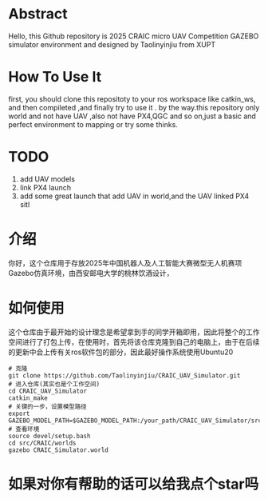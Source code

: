 # Abstract
Hello, this Github repository is 2025 CRAIC micro UAV Competition GAZEBO simulator environment and designed by Taolinyinjiu from XUPT

# How To Use It
first, you should clone this repositoty to your ros workspace like catkin_ws, and then compileted ,and finally try to use it .
by the way.this repository only world and not have UAV ,also not have PX4,QGC and so on,just a basic and perfect environment to mapping or try some thinks.

# TODO
1. add UAV models
2. link PX4 launch 
3. add some great launch that add UAV in world,and the UAV linked PX4 sitl 


# 介绍
你好，这个仓库用于存放2025年中国机器人及人工智能大赛微型无人机赛项Gazebo仿真环境，由西安邮电大学的桃林饮酒设计，

# 如何使用
这个仓库由于最开始的设计理念是希望拿到手的同学开箱即用，因此将整个的工作空间进行了打包上传，在使用时，首先将该仓库克隆到自己的电脑上，由于在后续的更新中会上传有关ros软件包的部分，因此最好操作系统使用Ubuntu20
```
# 克隆
git clone https://github.com/Taolinyinjiu/CRAIC_UAV_Simulator.git
# 进入仓库(其实也是个工作空间)
cd CRAIC_UAV_Simulator
catkin_make
# 关键的一步，设置模型路径
export GAZEBO_MODEL_PATH=$GAZEBO_MODEL_PATH:/your_path/CRAIC_UAV_Simulator/src/CRAIC/models
# 查看环境
source devel/setup.bash
cd src/CRAIC/worlds
gazebo CRAIC_Simulator.world
```

# 如果对你有帮助的话可以给我点个star吗
